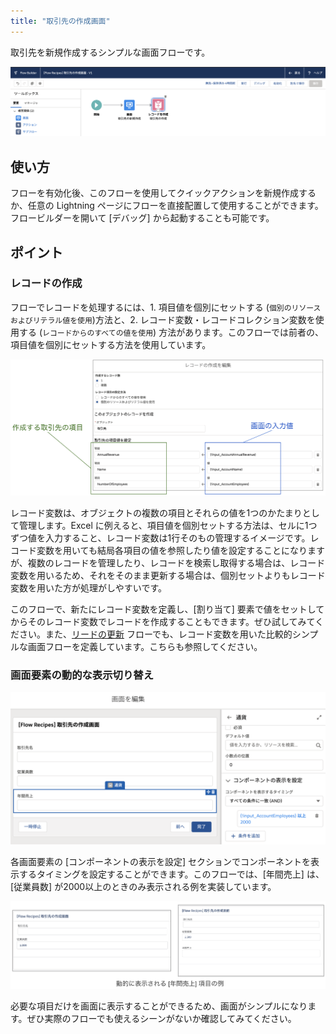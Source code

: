 ```yaml
---
title: "取引先の作成画面"
---
```


取引先を新規作成するシンプルな画面フローです。

![](screenshot.png)

## 使い方
フローを有効化後、このフローを使用してクイックアクションを新規作成するか、任意の Lightning ページにフローを直接配置して使用することができます。フロービルダーを開いて [デバッグ] から起動することも可能です。

## ポイント
### レコードの作成
フローでレコードを処理するには、1. 項目値を個別にセットする (`個別のリソースおよびリテラル値を使用`)方法と、2. レコード変数・レコードコレクション変数を使用する (`レコードからのすべての値を使用`) 方法があります。このフローでは前者の、項目値を個別にセットする方法を使用しています。

![](create_record.png)

レコード変数は、オブジェクトの複数の項目とそれらの値を1つのかたまりとして管理します。Excel に例えると、項目値を個別セットする方法は、セルに1つずつ値を入力すること、レコード変数は1行そのもの管理するイメージです。レコード変数を用いても結局各項目の値を参照したり値を設定することになりますが、複数のレコードを管理したり、レコードを検索し取得する場合は、レコード変数を用いるため、それをそのまま更新する場合は、個別セットよりもレコード変数を用いた方が処理がしやすいです。

このフローで、新たにレコード変数を定義し、[割り当て] 要素で値をセットしてからそのレコード変数でレコードを作成することもできます。ぜひ試してみてください。また、[リードの更新](../LeadUpdateScreen/LeadUpdateScreen.md) フローでも、レコード変数を用いた比較的シンプルな画面フローを定義しています。こちらも参照してください。

### 画面要素の動的な表示切り替え

![](dynamic_display.png)

各画面要素の [コンポーネントの表示を設定] セクションでコンポーネントを表示するタイミングを設定することができます。このフローでは、[年間売上] は、[従業員数] が2000以上のときのみ表示される例を実装しています。

![](dynamic_display_examples.png)

必要な項目だけを画面に表示することができるため、画面がシンプルになります。ぜひ実際のフローでも使えるシーンがないか確認してみてください。